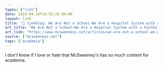 ```yaml
---
types: ["link"]
date: 2024-04-16T14:55:29-04:00
layout: link
title: "🔗 linkblog: We Are Not a School—We Are a Hospital System with a Football Team'"
art_title: "We Are Not a School—We Are a Hospital System with a Football Team"
art_link: "https://www.mcsweeneys.net/articles/we-are-not-a-school-we-are-a-hospital-system-with-a-football-team"
source: ["mcsweeneys.net"]
tags: ["academia"]
---
```

I don't know if I love or hate that McSweeney's has so much content for academia.
